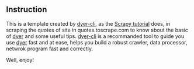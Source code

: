 <!--
   -This is a markdown file generated by dyer-cli
   -explainations and instruction of the project specified here
-->

## Instruction

This is a template created by [dyer-cli], as the [Scrapy tutorial] does, in scraping the quotes of site in quotes.toscrape.com to know about the basic of [dyer] and some useful tips.
[dyer-cli] is a recommanded tool to guide you use [dyer] fast and at ease, helps you build a robust crawler, data processor, netwrok program fast and correctly.

Well, enjoy!

[dyer-cli]: https://crates.io/crates/dyer-cli
[Scrapy tutorial]: https://docs.scrapy.org/en/latest/intro/tutorial.html
[dyer]: https://crates.io/crates/dyer
